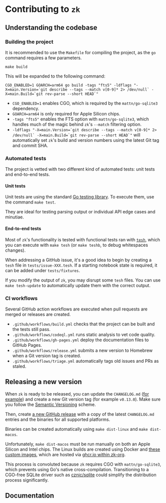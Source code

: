 # Contributing to `zk`

## Understanding the codebase

### Building the project

It is recommended to use the `Makefile` for compiling the project, as the `go` command requires a few parameters.

```shell
make build
```

This will be expanded to the following command:

```shell
CGO_ENABLED=1 GOARCH=arm64 go build -tags "fts5" -ldflags "-X=main.Version=`git describe --tags --match v[0-9]* 2> /dev/null` -X=main.Build=`git rev-parse --short HEAD`"
```

- `CGO_ENABLED=1` enables CGO, which is required by the `mattn/go-sqlite3` dependency.
- `GOARCH=arm64` is only required for Apple Silicon chips.
- `-tags "fts5"` enables the FTS option with `mattn/go-sqlite3`, which handles much of the magic behind `zk`'s `--match` filtering option.
- ``-ldflags "-X=main.Version=`git describe --tags --match v[0-9]* 2> /dev/null` -X=main.Build=`git rev-parse --short HEAD`"`` will automatically set `zk`'s build and version numbers using the latest Git tag and commit SHA.

### Automated tests

The project is vetted with two different kind of automated tests: unit tests and end-to-end tests.

#### Unit tests

Unit tests are using the standard [Go testing library](https://pkg.go.dev/testing). To execute them, use the command `make test`.

They are ideal for testing parsing output or individual API edge cases and minutiae.

#### End-to-end tests

Most of `zk`'s functionality is tested with functional tests ran with [`tesh`](https://github.com/mickael-menu/tesh), which you can execute with `make tesh` (or `make teshb`, to debug whitespaces changes).

When addressing a GitHub issue, it's a good idea to begin by creating a `tesh` file in `tests/issue-XXX.tesh`. If a starting notebook state is required, it can be added under `tests/fixtures`.

If you modify the output of `zk`, you may disrupt some `tesh` files. You can use `make tesh-update` to automatically update them with the correct output.

### CI workflows

Several GitHub action workflows are executed when pull requests are merged or releases are created.

- `.github/workflows/build.yml` checks that the project can be built and the tests still pass.
- `.github/workflows/codeql.yml` runs static analysis to vet code quality.
- `.github/workflows/gh-pages.yml` deploy the documentation files to GitHub Pages.
- `.github/workflows/release.yml` submits a new version to Homebrew when a Git version tag is created.
- `.github/workflows/triage.yml` automatically tags old issues and PRs as staled.

## Releasing a new version

When `zk` is ready to be released, you can update the `CHANGELOG.md` ([for example](https://github.com/zk-org/zk/commit/ea4457ad671aa85a6b15747460c6f2c9ad61bf73)) and create a new Git version tag (for example `v0.13.0`). Make sure you follow the [Semantic Versioning](https://semver.org) scheme.

Then, create [a new GitHub release](https://github.com/zk-org/zk/releases) with a copy of the latest `CHANGELOG.md` entries and the binaries for all supported platforms.

Binaries can be created automatically using `make dist-linux` and `make dist-macos`.

Unfortunately, `make dist-macos` must be run manually on both an Apple Silicon and Intel chips. The Linux builds are created using Docker and [these custom images](https://github.com/zk-org/zk-xcompile), which are hosted via [ghcr.io within zk-org](https://github.com/orgs/zk-org/packages/container/package/zk-xcompile).

This process is convoluted because `zk` requires CGO with `mattn/go-sqlite3`, which prevents using Go's native cross-compilation. Transitioning to a CGO-free SQLite driver such as [cznic/sqlite](https://gitlab.com/cznic/sqlite) could simplify the distribution process significantly.

## Documentation
